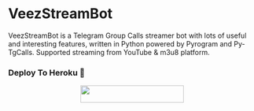 # VeezStreamBot
VeezStreamBot is a Telegram Group Calls streamer bot with lots of useful and interesting features, written in Python powered by Pyrogram and Py-TgCalls. Supported streaming from YouTube &amp; m3u8 platform.
### Deploy To Heroku 📡</h4>

<p align="center"><a href="https://heroku.com/deploy?template=https://github.com/burakizm/VeezStreamBot"> <img src="https://img.shields.io/badge/Deploy%20To%20Heroku-blueviolet?style=for-the-badge&logo=heroku" width="210" height="34.45"/></a></p>
